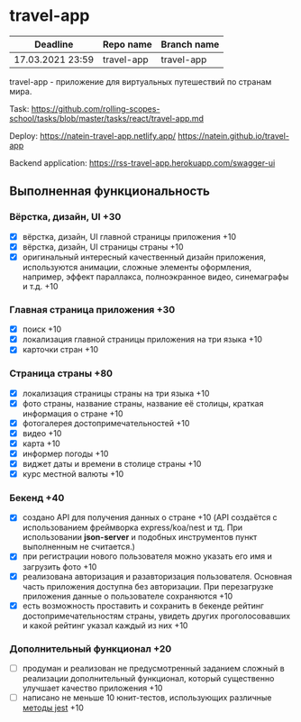 # travel-app

| Deadline         | Repo name  | Branch name |
| ---------------- | ---------- | ----------- |
| 17.03.2021 23:59 | travel-app | travel-app  |

travel-app - приложение для виртуальных путешествий по странам мира. 

Task: https://github.com/rolling-scopes-school/tasks/blob/master/tasks/react/travel-app.md

Deploy: https://natein-travel-app.netlify.app/
        https://natein.github.io/travel-app
        
Backend application: https://rss-travel-app.herokuapp.com/swagger-ui

## Выполненная функциональность

### Вёрстка, дизайн, UI +30
- [x] вёрстка, дизайн, UI главной страницы приложения +10
- [x] вёрстка, дизайн, UI страницы страны +10
- [x] оригинальный интересный качественный дизайн приложения, используются анимации, сложные элементы оформления, например, эффект параллакса, полноэкранное видео, синемаграфы и т.д. +10

### Главная страница приложения +30
- [x] поиск +10
- [x] локализация главной страницы приложения на три языка +10
- [x] карточки стран +10

### Страница страны +80
- [x] локализация страницы страны на три языка +10
- [x] фото страны, название страны, название её столицы, краткая информация о стране +10
- [x] фотогалерея достопримечательностей +10
- [x] видео +10
- [x] карта +10
- [x] информер погоды +10
- [x] виджет даты и времени в столице страны +10
- [x] курс местной валюты +10

### Бекенд +40

- [x] создано API для получения данных о стране +10 (API создаётся с использованием фреймворка express/koa/nest и тд. При использовании **json-server** и подобных инструментов пункт выполненным не считается.)  
- [x] при регистрации нового пользователя можно указать его имя и загрузить фото +10
- [x] реализована авторизация и разавторизация пользователя. Основная часть приложения доступна без авторизации. При перезагрузке приложения данные о пользователе сохраняются +10
- [x] есть возможность проставить и сохранить в бекенде рейтинг достопримечательностям страны, увидеть других проголосовавших и какой рейтинг указал каждый из них +10 

### Дополнительный функционал +20

- [ ] продуман и реализован не предусмотренный заданием сложный в реализации дополнительный функционал, который существенно улучшает качество приложения +10
- [ ] написано не меньше 10 юнит-тестов, использующих различные [методы jest](https://jestjs.io/docs/ru/expect) +10
